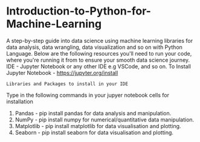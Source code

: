 
# Introduction-to-Python-for-Machine-Learning
A step-by-step guide into data science using machine learning libraries for data analysis, data wrangling, data visualization and so on with Python Language.
Below are the following resources you'll need to run your code, where you're running it from to ensure your smooth data science journey.
IDE - Jupyter Notebook or any other IDE e.g VSCode, and so on.
To Install Jupyter Notebook - https://jupyter.org/install

    Libraries and Packages to install in your IDE
Type in the following commands in your jupyer notebook cells for installation
1. Pandas - pip install pandas for data analysis and manipulation. 
2. NumPy - pip install numpy for numerical/quantitative data manipulation.
3. Matplotlib - pip install matplotlib for data visualisation and plotting.
4. Seaborn - pip install seaborn for data visualisation and plotting.













    




